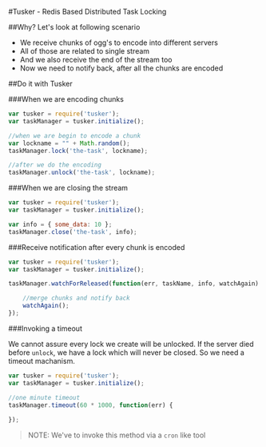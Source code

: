 #Tusker - Redis Based Distributed Task Locking

##Why? Let's look at following scenario

* We receive chunks of ogg's to encode into different servers
* All of those are related to single stream
* And we also receive the end of the stream too
* Now we need to notify back, after all the chunks are encoded


##Do it with Tusker

###When we are encoding chunks
~~~js
var tusker = require('tusker');
var taskManager = tusker.initialize();

//when we are begin to encode a chunk
var lockname = "" + Math.random();
taskManager.lock('the-task', lockname);

//after we do the encoding
taskManager.unlock('the-task', lockname);
~~~

###When we are closing the stream

~~~js
var tusker = require('tusker');
var taskManager = tusker.initialize();

var info = { some_data: 10 };
taskManager.close('the-task', info);
~~~

###Receive notification after every chunk is encoded

~~~js
var tusker = require('tusker');
var taskManager = tusker.initialize();

taskManager.watchForReleased(function(err, taskName, info, watchAgain) {

	//merge chunks and notify back
	watchAgain();
});
~~~

###Invoking a timeout

We cannot assure every lock we create will be unlocked. If the server died before `unlock`, we have a lock which will never be closed. So we need a timeout machanism.

~~~js
var tusker = require('tusker');
var taskManager = tusker.initialize();

//one minute timeout
taskManager.timeout(60 * 1000, function(err) {
	
});
~~~

>NOTE: We've to invoke this method via a `cron` like tool
